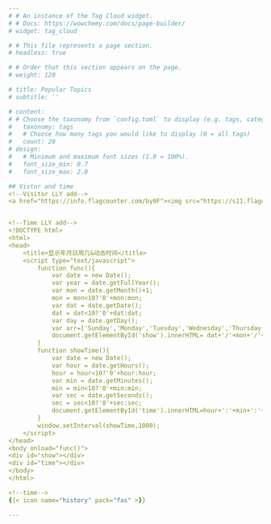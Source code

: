 ```yaml
---
# # An instance of the Tag Cloud widget.
# # Docs: https://wowchemy.com/docs/page-builder/
# widget: tag_cloud

# # This file represents a page section.
# headless: true

# # Order that this section appears on the page.
# weight: 120

# title: Popular Topics
# subtitle: ''

# content:
# # Choose the taxonomy from `config.toml` to display (e.g. tags, categories)
#   taxonomy: tags
#   # Choose how many tags you would like to display (0 = all tags)
#   count: 20
# design:
#   # Minimum and maximum font sizes (1.0 = 100%).
#   font_size_min: 0.7
#   font_size_max: 2.0

## Vistor and time
<!--Visitor LLY add-->
<a href="https://info.flagcounter.com/by9F"><img src="https://s11.flagcounter.com/count2/by9F/bg_FFFFFF/txt_000000/border_CCCCCC/columns_2/maxflags_10/viewers_0/labels_0/pageviews_0/flags_0/percent_0/" alt="Flag Counter" border="0"></a>


<!--Time LLY add-->
<!DOCTYPE html>
<html>
<head>
    <title>显示年月日周几&动态时间</title>
    <script type="text/javascript">
        function func(){
            var date = new Date();
            var year = date.getFullYear();
            var mon = date.getMonth()+1;
            mon = mon<10?'0'+mon:mon;
            var dat = date.getDate();
            dat = dat<10?'0'+dat:dat;
            var day = date.getDay();
            var arr=['Sunday','Monday','Tuesday','Wednesday','Thursday','Friday','Saturday'];
            document.getElementById('show').innerHTML= dat+'/'+mon+'/'+year+' '+arr[day];
        }
        function showTime(){
            var date = new Date();
            var hour = date.getHours();
            hour = hour<10?'0'+hour:hour;
            var min = date.getMinutes();
            min = min<10?'0'+min:min;
            var sec = date.getSeconds();
            sec = sec<10?'0'+sec:sec;
            document.getElementById('time').innerHTML=hour+':'+min+':'+sec;
        }
        window.setInterval(showTime,1000);
    </script>
</head>
<body onload="func()">
<div id="show"></div>
<div id="time"></div>
</body>
</html>

<!--time-->
{{< icon name="history" pack="fas" >}}

---
```

